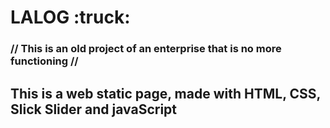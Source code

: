 <h1>LALOG :truck:</h1>
<h3>// This is an old project of an enterprise that is no more functioning //</h3>
<h2>This is a web static page, made with HTML, CSS, Slick Slider and javaScript</h2>

